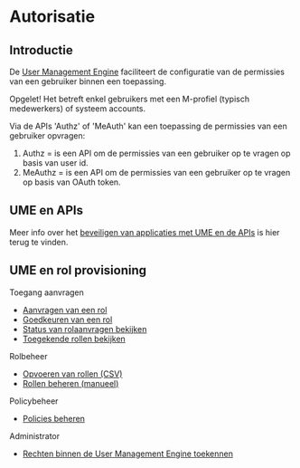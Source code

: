 # Autorisatie

## Introductie

De [User Management Engine](https://acpaas.digipolis.be/nl/product/user-management-engine) faciliteert de configuratie van de permissies van een gebruiker binnen een toepassing.

Opgelet! Het betreft enkel gebruikers met een M-profiel (typisch medewerkers) of systeem accounts.

Via de APIs 'Authz' of 'MeAuth' kan een toepassing de permissies van een gebruiker opvragen:

1. Authz = is een API om de permissies van een gebruiker op te vragen op basis van user id.
2. MeAuthz = is een API om de permissies van een gebruiker op te vragen op basis van OAuth token.

## UME en APIs

Meer info over het [beveiligen van applicaties met UME en de APIs](https://wiki.antwerpen.be/ACPAAS/index.php/Securing_application_with_the_user_management_Engine) is hier terug te vinden.


## UME en rol provisioning 

Toegang aanvragen
* [Aanvragen van een rol](https://wiki.antwerpen.be/ACPAAS/index.php/UM_Engine_-_Aanvragen_van_een_rol)
* [Goedkeuren van een rol](https://wiki.antwerpen.be/ACPAAS/index.php/UM_Engine_-_Goedkeuren_van_een_rol)
* [Status van rolaanvragen bekijken](https://wiki.antwerpen.be/ACPAAS/index.php/UM_Engine_-_Status_van_rolaanvragen_bekijken)
* [Toegekende rollen bekijken](https://wiki.antwerpen.be/ACPAAS/index.php/UM_Engine_-_Toegekende_rollen_bekijken)

Rolbeheer
* [Opvoeren van rollen (CSV)](https://wiki.antwerpen.be/ACPAAS/index.php/UM_Engine_-_Opvoeren_van_rollen_(CSV))
* [Rollen beheren (manueel)](https://wiki.antwerpen.be/ACPAAS/index.php/UM_Engine_-_Rollen_beheren_(manueel))

Policybeheer
* [Policies beheren](https://wiki.antwerpen.be/ACPAAS/index.php/UM_Engine_-_Policies_beheren)

Administrator
* [Rechten binnen de User Management Engine toekennen](https://wiki.antwerpen.be/ACPAAS/index.php/Rechten_binnen_de_User_Management_Engine_toekennen)

